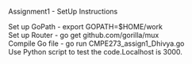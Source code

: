 Assignment1 - SetUp Instructions<br/>

Set up GoPath - export GOPATH=$HOME/work<br/>
Set up Router - go get github.com/gorilla/mux<br/>
Compile Go file - go run CMPE273_assign1_Dhivya.go<br/>
Use Python script to test the code.Localhost is 3000.
